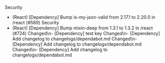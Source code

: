 Security
- (React) [Dependency] Bump is-my-json-valid from 2.17.1 to 2.20.0 in /react (#589)
Security
- (React) [Dependency] Bump mixin-deep from 1.3.1 to 1.3.2 in /react (#724)
Changed\n- [Dependency] test key
Changed\n- [Dependency] Add changelog to changelogs/dependabot.md
Changed\n- [Dependency] Add changelog to changelogs/dependabot.md
Changed\n- [Dependency] Add changelog to changelogs/dependabot.md
